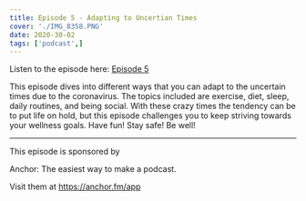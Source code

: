 ```yaml
---
title: Episode 5 - Adapting to Uncertian Times
cover: './IMG_8358.PNG'
date: 2020-30-02
tags: ['podcast',]
---
```

Listen to the episode here: [Episode 5](https://podcasts.apple.com/us/podcast/adapting-to-uncertain-times/id1497162033?i=1000470007374)

This episode dives into different ways that you can adapt to the uncertain times due to the coronavirus. The topics included are exercise, diet, sleep, daily routines, and being social. With these crazy times the tendency can be to put life on hold, but this episode challenges you to keep striving towards your wellness goals. Have fun! Stay safe! Be well!

---
This episode is sponsored by
 
Anchor: The easiest way to make a podcast. 

Visit them at https://anchor.fm/app

